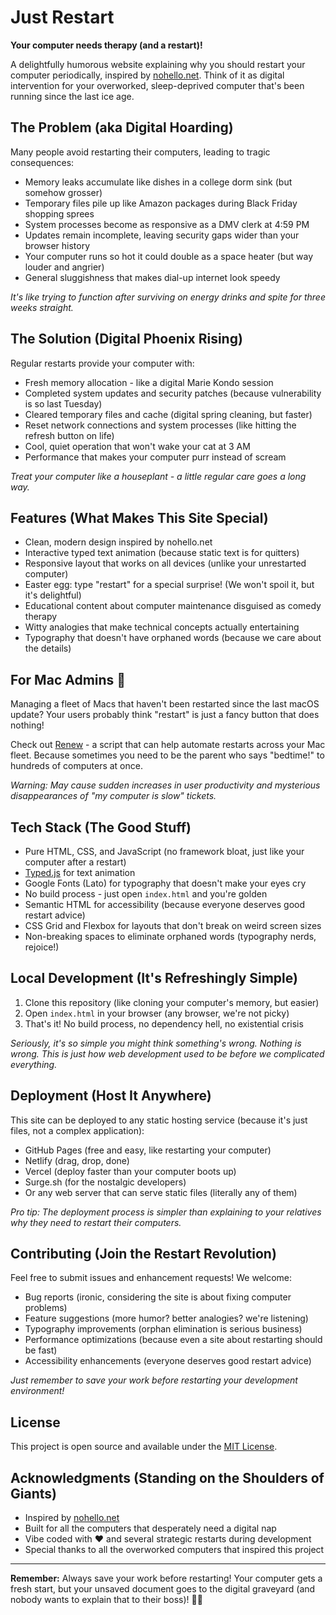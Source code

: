 # Just Restart

**Your computer needs therapy (and a restart)!**

A delightfully humorous website explaining why you should restart your computer periodically, inspired by [nohello.net](https://nohello.net/). Think of it as digital intervention for your overworked, sleep-deprived computer that's been running since the last ice age.

## The Problem (aka Digital Hoarding)

Many people avoid restarting their computers, leading to tragic consequences:
- Memory leaks accumulate like dishes in a college dorm sink (but somehow grosser)
- Temporary files pile up like Amazon packages during Black Friday shopping sprees
- System processes become as responsive as a DMV clerk at 4:59 PM
- Updates remain incomplete, leaving security gaps wider than your browser history
- Your computer runs so hot it could double as a space heater (but way louder and angrier)
- General sluggishness that makes dial-up internet look speedy

*It's like trying to function after surviving on energy drinks and spite for three weeks straight.*

## The Solution (Digital Phoenix Rising)

Regular restarts provide your computer with:
- Fresh memory allocation - like a digital Marie Kondo session
- Completed system updates and security patches (because vulnerability is so last Tuesday)
- Cleared temporary files and cache (digital spring cleaning, but faster)
- Reset network connections and system processes (like hitting the refresh button on life)
- Cool, quiet operation that won't wake your cat at 3 AM
- Performance that makes your computer purr instead of scream

*Treat your computer like a houseplant - a little regular care goes a long way.*

## Features (What Makes This Site Special)

- Clean, modern design inspired by nohello.net
- Interactive typed text animation (because static text is for quitters)
- Responsive layout that works on all devices (unlike your unrestarted computer)
- Easter egg: type "restart" for a special surprise! (We won't spoil it, but it's delightful)
- Educational content about computer maintenance disguised as comedy therapy
- Witty analogies that make technical concepts actually entertaining
- Typography that doesn't have orphaned words (because we care about the details)

## For Mac Admins 🍎

Managing a fleet of Macs that haven't been restarted since the last macOS update? Your users probably think "restart" is just a fancy button that does nothing! 

Check out [Renew](https://github.com/SecondSonConsulting/Renew) - a script that can help automate restarts across your Mac fleet. Because sometimes you need to be the parent who says "bedtime!" to hundreds of computers at once.

*Warning: May cause sudden increases in user productivity and mysterious disappearances of "my computer is slow" tickets.*

## Tech Stack (The Good Stuff)

- Pure HTML, CSS, and JavaScript (no framework bloat, just like your computer after a restart)
- [Typed.js](https://github.com/mattboldt/typed.js/) for text animation
- Google Fonts (Lato) for typography that doesn't make your eyes cry
- No build process - just open `index.html` and you're golden
- Semantic HTML for accessibility (because everyone deserves good restart advice)
- CSS Grid and Flexbox for layouts that don't break on weird screen sizes
- Non-breaking spaces to eliminate orphaned words (typography nerds, rejoice!)

## Local Development (It's Refreshingly Simple)

1. Clone this repository (like cloning your computer's memory, but easier)
2. Open `index.html` in your browser (any browser, we're not picky)
3. That's it! No build process, no dependency hell, no existential crisis

*Seriously, it's so simple you might think something's wrong. Nothing is wrong. This is just how web development used to be before we complicated everything.*

## Deployment (Host It Anywhere)

This site can be deployed to any static hosting service (because it's just files, not a complex application):
- GitHub Pages (free and easy, like restarting your computer)
- Netlify (drag, drop, done)
- Vercel (deploy faster than your computer boots up)
- Surge.sh (for the nostalgic developers)
- Or any web server that can serve static files (literally any of them)

*Pro tip: The deployment process is simpler than explaining to your relatives why they need to restart their computers.*

## Contributing (Join the Restart Revolution)

Feel free to submit issues and enhancement requests! We welcome:
- Bug reports (ironic, considering the site is about fixing computer problems)
- Feature suggestions (more humor? better analogies? we're listening)
- Typography improvements (orphan elimination is serious business)
- Performance optimizations (because even a site about restarting should be fast)
- Accessibility enhancements (everyone deserves good restart advice)

*Just remember to save your work before restarting your development environment!*

## License

This project is open source and available under the [MIT License](LICENSE).

## Acknowledgments (Standing on the Shoulders of Giants)

- Inspired by [nohello.net](https://nohello.net/)
- Built for all the computers that desperately need a digital nap
- Vibe coded with ❤️ and several strategic restarts during development
- Special thanks to all the overworked computers that inspired this project

---

**Remember:** Always save your work before restarting! Your computer gets a fresh start, but your unsaved document goes to the digital graveyard (and nobody wants to explain that to their boss)! 💾✨